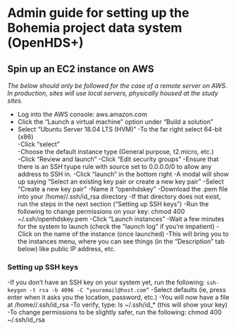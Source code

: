 # Admin guide for setting up the Bohemia project data system (OpenHDS+)

## Spin up an EC2 instance on AWS

_The below should only be followed for the case of a remote server on AWS. In production, sites will use local servers, physically housed at the study sites._


- Log into the AWS console: aws.amazon.com
- Click the “Launch a virtual machine” option under “Build a solution”
- Select “Ubuntu Server 18.04 LTS (HVM)”
-To the far right select 64-bit (x86)  
-Click “select”  
-Choose the default instance type (General purpose, t2.micro, etc.)  
-Click “Review and launch”
-Click “Edit security groups”
-Ensure that there is an SSH tyupe rule with source set to 0.0.0.0/0 to allow any address to SSH in.
-Click “launch” in the bottom right
-A modal will show up saying “Select an existing key pair or create a new key pair”
-Select “Create a new key pair”
-Name it “openhdskey”
-Download the .pem file into your /home/<username>/.ssh/id_rsa directory
-If that directory does not exist, run the steps in the next section (“Setting up SSH keys”)
-Run the following to change permissions on your key: chmod 400 ~/.ssh/openhdskey.pem
-Click “Launch instances”
-Wait a few minutes for the system to launch (check the "launch log" if you’re impatient)
-Click on the name of the instance (once launched)
-This will bring you to the instances menu, where you can see things (in the “Description” tab below) like public IP address, etc.


### Setting up SSH keys

-If you don’t have an SSH key on your system yet, run the following:
`ssh-keygen -t rsa -b 4096 -C “youremail@host.com”`
-Select defaults (ie, press enter when it asks you the location, password, etc.)
-You will now have a file at /home/<username>/.ssh/id_rsa
-To verify, type: ls ~/.ssh/id_* (this will show your key)
-To change permissions to be slightly safer, run the following: chmod 400 ~/.ssh/id_rsa
